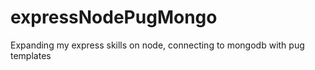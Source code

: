 # expressNodePugMongo
Expanding my express skills on node, connecting to mongodb with pug templates
